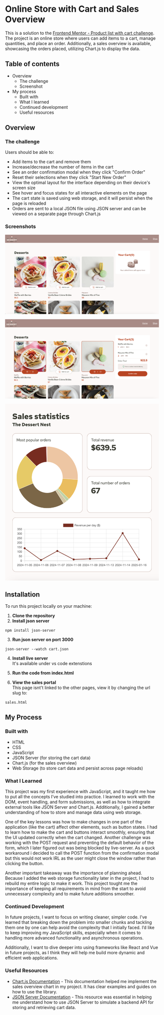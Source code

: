 # Online Store with Cart and Sales Overview

This is a solution to the [Frontend Mentor - Product list with cart challenge](https://www.frontendmentor.io/challenges/product-list-with-cart-5MmqLVAp_d). The project is an online store where users can add items to a cart, manage quantities, and place an order. Additionally, a sales overview is available, showcasing the orders placed, utilizing Chart.js to display the data.

## Table of contents

- Overview
  - The challenge
  - Screenshot
- My process
  - Built with
  - What I learned
  - Continued development
  - Useful resources

## Overview

### The challenge

Users should be able to:

- Add items to the cart and remove them
- Increase/decrease the number of items in the cart
- See an order confirmation modal when they click "Confirm Order"
- Reset their selections when they click "Start New Order"
- View the optimal layout for the interface depending on their device's screen size
- See hover and focus states for all interactive elements on the page
- The cart state is saved using web storage, and it will persist when the page is reloaded
- Orders are sent to a local JSON file using JSON server and can be viewed on a separate page through Chart.js

### Screenshots

![Product List Screenshot](./assets/screenshots/productlist1.png)

![Product List Screenshot](./assets/screenshots/productlist2.png)

![Sales Overview Screenshot](./assets/screenshots/salesoverview.png)




## Installation

To run this project locally on your machine:

1. **Clone the repository**
2. **Install json server**
 ```
npm install json-server
```
3. **Run json server on port 3000**
 ```
json-server --watch cart.json
```

4. **Install live server** <br>
   It's available under vs code extenstions

5. **Run the code from index.html**
6. **View the sales portal** <br>
   This page isnt't linked to the other pages, view it by changing the url slug to: 
 ```
sales.html
```

## My Process

### Built with

- HTML
- CSS
- JavaScript
- JSON Server (for storing the cart data)
- Chart.js (for the sales overview)
- Web Storage (to store cart data and persist across page reloads)

### What I Learned

This project was my first experience with JavaScript, and it taught me how to put all the concepts I’ve studied into practice. I learned to work with the DOM, event handling, and form submissions, as well as how to integrate external tools like JSON Server and Chart.js. Additionally, I gained a better understanding of how to store and manage data using web storage.

One of the key lessons was how to make changes in one part of the application (like the cart) affect other elements, such as button states. I had to learn how to make the cart and buttons interact smoothly, ensuring that the UI updated correctly when the cart changed. Another challenge was working with the POST request and preventing the default behavior of the form, which I later figured out was being blocked by live-server. As a quck workaround i decided to call the POST function from the confirmation modal but this would not work IRL as the user might close the window rather than clicking the button. 

Another important takeaway was the importance of planning ahead. Because I added the web storage functionality later in the project, I had to rebuild my entire logic to make it work. This project tought me the importance of keeping all requirements in mind from the start to avoid unnecessary complexity and to make future additions smoother.

### Continued Development

In future projects, I want to focus on writing cleaner, simpler code. I’ve learned that breaking down the problem into smaller chunks and tackling them one by one can help avoid the complexity that I initially faced. I’d like to keep improving my JavaScript skills, especially when it comes to handling more advanced functionality and asynchronous operations.

Additionally, I want to dive deeper into using frameworks like React and Vue in future projects, as I think they will help me build more dynamic and efficient web applications.

### Useful Resources

- [Chart.js Documentation](https://www.chartjs.org/docs/latest/) - This documentation helped me implement the sales overview chart in my project. It has clear examples and guides on how to use the library.
- [JSON Server Documentation](https://github.com/typicode/json-server) - This resource was essential in helping me understand how to use JSON Server to simulate a backend API for storing and retrieving cart data.
